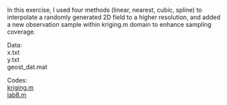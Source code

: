 In this exercise, I used four methods (linear, nearest, cubic, spline) to interpolate a randomly generated 2D field to a higher resolution, and added a new observation sample within kriging.m domain to enhance sampling coverage.

Data: <br>
x.txt <br>
y.txt <br>
geost_dat.mat <br>

Codes: <br>
[kriging.m](https://github.com/LilianYou/Geography_Analytics/blob/main/Matrix%20methods/kriging.m) <br>
[lab8.m](https://github.com/LilianYou/Geography_Analytics/blob/main/Matrix%20methods/lab8.m)
